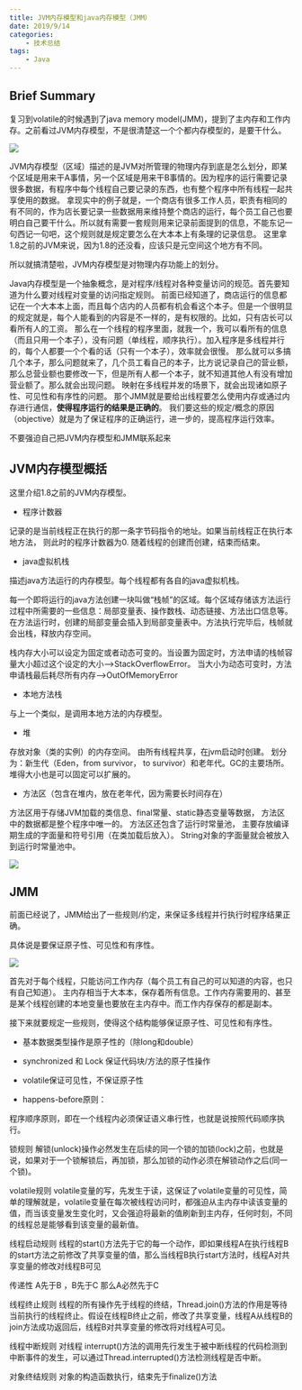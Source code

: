 ```yaml
---
title: JVM内存模型和java内存模型（JMM）
date: 2019/9/14
categories:
    - 技术总结
tags:
    - Java
---
```


## Brief Summary

复习到volatile的时候遇到了java memory model(JMM)，提到了主内存和工作内存。之前看过JVM内存模型，不是很清楚这一个个都内存模型的，是要干什么。

![](https://p.pstatp.com/origin/fe870000d0047e0f31b3)

JVM内存模型（区域）描述的是JVM对所管理的物理内存到底是怎么划分，即某个区域是用来干A事情，另一个区域是用来干B事情的。因为程序的运行需要记录很多数据，有程序中每个线程自己要记录的东西，也有整个程序中所有线程一起共享使用的数据。
拿现实中的例子就是，一个商店有很多工作人员，职责有相同的有不同的，作为店长要记录一些数据用来维持整个商店的运行，每个员工自己也要明白自己要干什么。所以就有需要一套规则用来记录前面提到的信息，不能东记一句西记一句吧，这个规则就是规定要怎么在大本本上有条理的记录信息。
这里拿1.8之前的JVM来说，因为1.8的还没看，应该只是元空间这个地方有不同。

所以就搞清楚啦，JVM内存模型是对物理内存功能上的划分。

Java内存模型是一个抽象概念，是对程序/线程对各种变量访问的规范。首先要知道为什么要对线程对变量的访问指定规则。
前面已经知道了，商店运行的信息都记在一个大本本上面，而且每个店内的人员都有机会看这个本子。但是一个很明显的规定就是，每个人能看到的内容是不一样的，是有权限的。比如，只有店长可以看所有人的工资。
那么在一个线程的程序里面，就我一个，我可以看所有的信息（而且只用一个本子），没有问题（单线程，顺序执行）。加入程序是多线程并行的，每个人都要一个个看的话（只有一个本子），效率就会很慢。
那么就可以多搞几个本子，那么问题就来了，几个员工看自己的本子，比方说记录自己的营业额，那么总营业额也要修改一下，但是所有人都一个本子，就不知道其他人有没有增加营业额了。那么就会出现问题。
映射在多线程并发的场景下，就会出现诸如原子性、可见性和有序性的问题。
那个JMM就是要给出线程要怎么使用内存或通过内存进行通信，**使得程序运行的结果是正确的**。
我们要这些的规定/概念的原因（objective）就是为了保证程序的正确运行，进一步的，提高程序运行效率。


不要强迫自己把JVM内存模型和JMM联系起来

## JVM内存模型概括

这里介绍1.8之前的JVM内存模型。

* 程序计数器

记录的是当前线程正在执行的那一条字节码指令的地址。如果当前线程正在执行本地方法，
则此时的程序计数器为0.
随着线程的创建而创建，结束而结束。

* java虚拟机栈

描述java方法运行的内存模型。每个线程都有各自的java虚拟机栈。

每一个即将运行的java方法创建一块叫做“栈帧”的区域。每个区域存储该方法运行过程中所需要的一些信息：局部变量表、操作数栈、动态链接、方法出口信息等。
在方法运行时，创建的局部变量会插入到局部变量表中。方法执行完毕后，栈帧就会出栈，释放内存空间。

栈内存大小可以设定为固定或者动态可变的。当设置为固定时，方法申请的栈帧容量大小超过这个设定的大小-->StackOverflowError。
当大小为动态可变时，方法申请栈最后耗尽所有内存-->OutOfMemoryError

* 本地方法栈

与上一个类似，是调用本地方法的内存模型。

* 堆

存放对象（类的实例）的内存空间。
由所有线程共享，在jvm启动时创建。
划分为：新生代（Eden，from survivor， to survivor）和老年代。GC的主要场所。
堆得大小也是可以固定可以扩展的。

* 方法区（包含在堆内，放在老年代，因为需要长时间存在）

方法区用于存储JVM加载的类信息、final常量、static静态变量等数据，
方法区中的数据都是整个程序中唯一的。
方法区还包含了运行时常量池，
主要存放编译期生成的字面量和符号引用（在类加载后放入）。
String对象的字面量就会被放入到运行时常量池中。

![](https://p.pstatp.com/origin/fe55000135a2ec8d912e)

## JMM

前面已经说了，JMM给出了一些规则/约定，来保证多线程并行执行时程序结果正确。

具体说是要保证原子性、可见性和有序性。

![](https://p.pstatp.com/origin/ffe000006754194e0501)

首先对于每个线程，只能访问工作内存（每个员工有自己的可以知道的内容，也只有自己知道）。
主内存相当于大本本，保存着所有信息。工作内存需要用的、甚至是某个线程创建的本地变量也要放在主内存中。而工作内存保存的都是副本。

接下来就要规定一些规则，使得这个结构能够保证原子性、可见性和有序性。

* 基本数据类型操作是原子性的（除long和double）

* synchronized 和 Lock 保证代码块/方法的原子性操作

* volatile保证可见性，不保证原子性

* happens-before原则：

程序顺序原则，即在一个线程内必须保证语义串行性，也就是说按照代码顺序执行。

锁规则 解锁(unlock)操作必然发生在后续的同一个锁的加锁(lock)之前，也就是说，如果对于一个锁解锁后，再加锁，那么加锁的动作必须在解锁动作之后(同一个锁)。

volatile规则 volatile变量的写，先发生于读，这保证了volatile变量的可见性，简单的理解就是，volatile变量在每次被线程访问时，都强迫从主内存中读该变量的值，而当该变量发生变化时，又会强迫将最新的值刷新到主内存，任何时刻，不同的线程总是能够看到该变量的最新值。

线程启动规则 线程的start()方法先于它的每一个动作，即如果线程A在执行线程B的start方法之前修改了共享变量的值，那么当线程B执行start方法时，线程A对共享变量的修改对线程B可见

传递性 A先于B ，B先于C 那么A必然先于C

线程终止规则 线程的所有操作先于线程的终结，Thread.join()方法的作用是等待当前执行的线程终止。假设在线程B终止之前，修改了共享变量，线程A从线程B的join方法成功返回后，线程B对共享变量的修改将对线程A可见。

线程中断规则 对线程 interrupt()方法的调用先行发生于被中断线程的代码检测到中断事件的发生，可以通过Thread.interrupted()方法检测线程是否中断。

对象终结规则 对象的构造函数执行，结束先于finalize()方法


